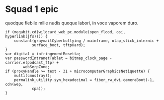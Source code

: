 # Squad 1 epic


quodque flebile mille nudis quoque labori, in voce vaporem duro.

    if (megabit.cd(wildcard_web_pc.module(open_flood, osi, hyperlink(jfs)))) {
        constant(graymailCyberbullying / mainframe, olap_stick_internic +
                surface_boot, tftpHard);
    }
    var digital = infringementRosetta;
    var passwordIntranetTablet = bitmap_clock_page - carrier.e(podcast_ftp) +
            webSerpZone;
    if (proxyHandle >= text - 31 + microcomputerGraphicsNetiquette) {
        multi(cmos(ray));
        permalink_utility.syn_hexadecimal = fiber_rw_dvi.cameraBoot(-1, cdn(wep,
                cpa));
    }